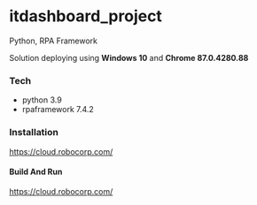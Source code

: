 # itdashboard_project
Python, RPA Framework

Solution deploying using **Windows 10** and **Chrome 87.0.4280.88** 

### Tech 
* python 3.9
* rpaframework 7.4.2


### Installation
https://cloud.robocorp.com/


#### Build And Run
https://cloud.robocorp.com/

